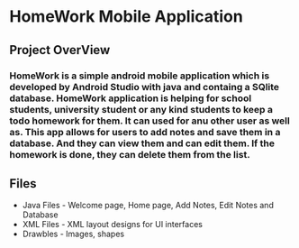 # HomeWork Mobile Application

## Project OverView

### HomeWork is a simple android mobile application which is developed by Android Studio with java and containg a SQlite database. HomeWork application is helping for school students, university student or any kind students to keep a todo homework for them. It can used for anu other user as well as. This app allows for users to add notes and save them in a database. And they can view them and can edit them. If the homework is done, they can delete them from the list. 

## Files 

- Java Files  -  Welcome page, Home page, Add Notes, Edit Notes and Database
- XML Files   -  XML layout designs for UI interfaces
- Drawbles    -  Images, shapes

